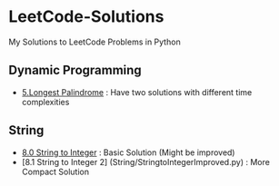 # LeetCode-Solutions
My Solutions to LeetCode Problems in Python

## Dynamic Programming
- [5.Longest Palindrome](DynamicProgramming/longestPalindrome.py) : Have two solutions with different time complexities

## String
- [8.0 String to Integer](String/StringToInteger.py) : Basic Solution (Might be improved)
- [8.1 String to Integer 2] (String/StringtoIntegerImproved.py) : More Compact Solution


